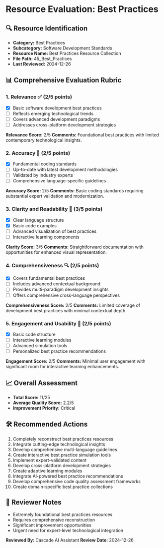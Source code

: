 # Resource Evaluation: Best Practices

## 🔍 Resource Identification
- **Category:** Best Practices
- **Subcategory:** Software Development Standards
- **Resource Name:** Best Practices Resource Collection
- **File Path:** 45_Best_Practices
- **Last Reviewed:** 2024-12-26

## 📊 Comprehensive Evaluation Rubric

### 1. Relevance ✅ (2/5 points)
- [x] Basic software development best practices
- [ ] Reflects emerging technological trends
- [ ] Covers advanced development paradigms
- [ ] Addresses cross-platform development strategies

**Relevance Score:** 2/5
**Comments:** Foundational best practices with limited contemporary technological insights.

### 2. Accuracy 🎯 (2/5 points)
- [x] Fundamental coding standards
- [ ] Up-to-date with latest development methodologies
- [ ] Validated by industry experts
- [ ] Comprehensive language-specific guidelines

**Accuracy Score:** 2/5
**Comments:** Basic coding standards requiring substantial expert validation and modernization.

### 3. Clarity and Readability 📖 (3/5 points)
- [x] Clear language structure
- [x] Basic code examples
- [ ] Advanced visualization of best practices
- [ ] Interactive learning components

**Clarity Score:** 3/5
**Comments:** Straightforward documentation with opportunities for enhanced visual representation.

### 4. Comprehensiveness 🔍 (2/5 points)
- [x] Covers fundamental best practices
- [ ] Includes advanced contextual background
- [ ] Provides multi-paradigm development insights
- [ ] Offers comprehensive cross-language perspectives

**Comprehensiveness Score:** 2/5
**Comments:** Limited coverage of development best practices with minimal contextual depth.

### 5. Engagement and Usability 🚀 (2/5 points)
- [x] Basic code structure
- [ ] Interactive learning modules
- [ ] Advanced simulation tools
- [ ] Personalized best practice recommendations

**Engagement Score:** 2/5
**Comments:** Minimal user engagement with significant room for interactive learning enhancements.

## 📈 Overall Assessment
- **Total Score:** 11/25
- **Average Quality Score:** 2.2/5
- **Improvement Priority:** Critical

## 🛠 Recommended Actions
1. Completely reconstruct best practices resources
2. Integrate cutting-edge technological insights
3. Develop comprehensive multi-language guidelines
4. Create interactive best practice simulation tools
5. Implement expert-validated content
6. Develop cross-platform development strategies
7. Create adaptive learning modules
8. Integrate AI-powered best practice recommendations
9. Develop comprehensive code quality assessment frameworks
10. Create domain-specific best practice collections

## 🔔 Reviewer Notes
- Extremely foundational best practices resources
- Requires comprehensive reconstruction
- Significant improvement opportunities
- Urgent need for expert-level technological integration

**Reviewed By:** Cascade AI Assistant
**Review Date:** 2024-12-26
